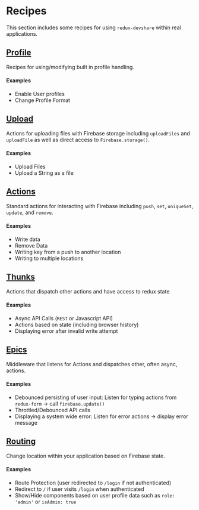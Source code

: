 # Recipes

This section includes some recipes for using `redux-devshare` within real applications.

## [Profile](/docs/recipes/profile.md)
Recipes for using/modifying built in profile handling.

#### Examples
* Enable User profiles
* Change Profile Format


## [Upload](/docs/recipes/upload.md)
Actions for uploading files with Firebase storage including `uploadFiles` and `uploadFile` as well as direct access to `Firebase.storage()`.

#### Examples
* Upload Files
* Upload a String as a file

## [Actions](/docs/recipes/actions.md)

Standard actions for interacting with Firebase including `push`, `set`, `uniqueSet`, `update`, and `remove`.

#### Examples
* Write data
* Remove Data
* Writing key from a push to another location
* Writing to multiple locations

## [Thunks](/docs/recipes/thunks.md)

Actions that dispatch other actions and have access to redux state

#### Examples
* Async API Calls (`REST` or Javascript API)
* Actions based on state (including browser history)
* Displaying error after invalid write attempt

## [Epics](/docs/recipes/epics.md)

Middleware that listens for Actions and dispatches other, often async, actions.

#### Examples
* Debounced persisting of user input: Listen for typing actions from `redux-form` -> call `firebase.update()`
* Throttled/Debounced API calls
* Displaying a system wide error: Listen for error actions -> display error message

## [Routing](/docs/recipes/routing.md)

Change location within your application based on Firebase state.

#### Examples
* Route Protection (user redirected to `/login` if not authenticated)
* Redirect to `/` if user visits `/login` when authenticated
* Show/Hide components based on user profile data such as `role: 'admin'` or `isAdmin: true`
